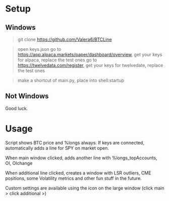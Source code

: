# Setup
## Windows
>git clone https://github.com/Valera6/BTCLine

>open keys.json
>go to https://app.alpaca.markets/paper/dashboard/overview, get your keys for alpaca, replace the test ones
>go to https://twelvedata.com/register, get your keys for twelvedate, replace the test ones

>make a shortcut of main.py, place into shell:startup
## Not Windows
Good luck.
# Usage
Script shows BTC price and %longs always.
If keys are connected, automatically adds a line for SPY on market open.

When main window clicked, adds another line with %longs_topAccounts, OI, OIchange

When additional line clicked, creates a window with LSR outliers, CME positions, some Volatility metrics and other fun stuff in the future.

Custom settings are available using the icon on the large window (click main > click additional >)
